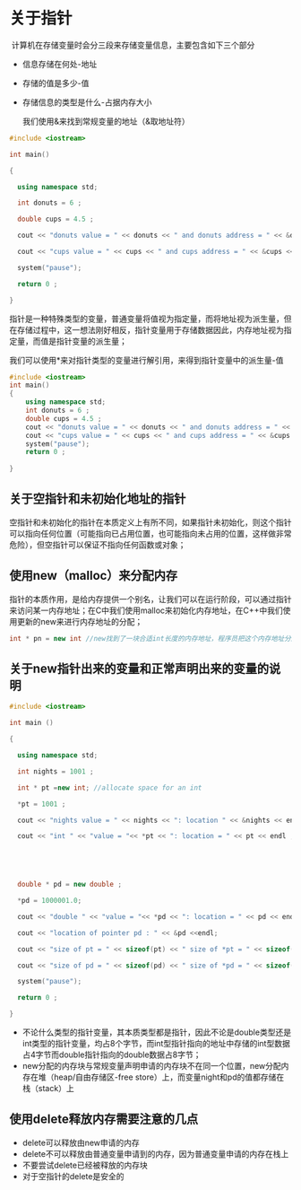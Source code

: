 # 关于指针

​	计算机在存储变量时会分三段来存储变量信息，主要包含如下三个部分

* 信息存储在何处-地址

* 存储的值是多少-值

* 存储信息的类型是什么-占据内存大小

  我们使用&来找到常规变量的地址（&取地址符）

```c++
#include <iostream>

int main()

{

  using namespace std;

  int donuts = 6 ;

  double cups = 4.5 ;

  cout << "donuts value = " << donuts << " and donuts address = " << &donuts << endl;

  cout << "cups value = " << cups << " and cups address = " << &cups << endl;

  system("pause");

  return 0 ;  

}
```

​	指针是一种特殊类型的变量，普通变量将值视为指定量，而将地址视为派生量，但在存储过程中，这一想法刚好相反，指针变量用于存储数据因此，内存地址视为指定量，而值是指针变量的派生量；

​	我们可以使用*来对指针类型的变量进行解引用，来得到指针变量中的派生量-值

```C++
#include <iostream>
int main()
{
    using namespace std;
    int donuts = 6 ;
    double cups = 4.5 ;
    cout << "donuts value = " << donuts << " and donuts address = " << &donuts << endl;
    cout << "cups value = " << cups << " and cups address = " << &cups << endl;
    system("pause");
    return 0 ;
    
}
```

## 关于空指针和未初始化地址的指针

​	空指针和未初始化的指针在本质定义上有所不同，如果指针未初始化，则这个指针可以指向任何位置（可能指向已占用位置，也可能指向未占用的位置，这样做非常危险），但空指针可以保证不指向任何函数或对象；

## 使用new（malloc）来分配内存

​	指针的本质作用，是给内存提供一个别名，让我们可以在运行阶段，可以通过指针来访问某一内存地址；在C中我们使用malloc来初始化内存地址，在C++中我们使用更新的new来进行内存地址的分配；

```c++
int * pn = new int //new找到了一块合适int长度的内存地址，程序员把这个内存地址分配给了pn这个指针变量；
```

## 关于new指针出来的变量和正常声明出来的变量的说明

```C++
#include <iostream>

int main () 

{

  using namespace std;

  int nights = 1001 ;

  int * pt =new int; //allocate space for an int 

  *pt = 1001 ;

  cout << "nights value = " << nights << ": location " << &nights << endl;

  cout << "int " << "value = "<< *pt << ": location = " << pt << endl ;

  



  double * pd = new double ;

  *pd = 1000001.0;

  cout << "double " << "value = "<< *pd << ": location = " << pd << endl ;

  cout << "location of pointer pd : " << &pd <<endl;

  cout << "size of pt = " << sizeof(pt) << " size of *pt = " << sizeof(*pt) <<endl;

  cout << "size of pd = " << sizeof(pd) << " size of *pd = " << sizeof(*pd) <<endl;

  system("pause");

  return 0 ;

}
```

* 不论什么类型的指针变量，其本质类型都是指针，因此不论是double类型还是int类型的指针变量，均占8个字节，而int型指针指向的地址中存储的int型数据占4字节而double指针指向的double数据占8字节；
* new分配的内存块与常规变量声明申请的内存块不在同一个位置，new分配内存在堆（heap/自由存储区-free store）上，而变量night和pd的值都存储在栈（stack）上

## 使用delete释放内存需要注意的几点

* delete可以释放由new申请的内存
* delete不可以释放由普通变量申请到的内存，因为普通变量申请的内存在栈上
* 不要尝试delete已经被释放的内存块
* 对于空指针的delete是安全的

